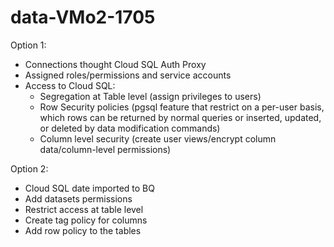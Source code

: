 # data-VMo2-1705

Option 1:

- Connections thought Cloud SQL Auth Proxy
- Assigned roles/permissions and service accounts
- Access to Cloud SQL:
	- Segregation at Table level (assign privileges to users)
	- Row Security policies (pgsql feature that restrict on a per-user basis, which rows can be returned by normal queries or inserted, updated, or deleted by data modification commands)
	- Column level security (create user views/encrypt column data/column-level permissions)

Option 2:

- Cloud SQL date imported to BQ
- Add datasets permissions
- Restrict access at table level
- Create tag policy for columns
- Add row policy to the tables
